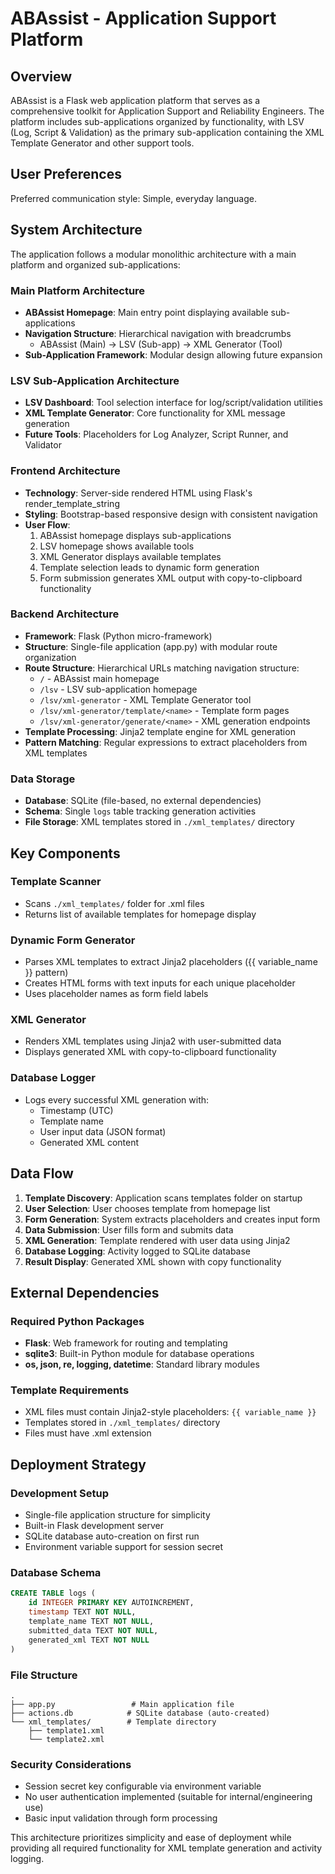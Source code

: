 # ABAssist - Application Support Platform

## Overview

ABAssist is a Flask web application platform that serves as a comprehensive toolkit for Application Support and Reliability Engineers. The platform includes sub-applications organized by functionality, with LSV (Log, Script & Validation) as the primary sub-application containing the XML Template Generator and other support tools.

## User Preferences

Preferred communication style: Simple, everyday language.

## System Architecture

The application follows a modular monolithic architecture with a main platform and organized sub-applications:

### Main Platform Architecture
- **ABAssist Homepage**: Main entry point displaying available sub-applications
- **Navigation Structure**: Hierarchical navigation with breadcrumbs
  - ABAssist (Main) → LSV (Sub-app) → XML Generator (Tool)
- **Sub-Application Framework**: Modular design allowing future expansion

### LSV Sub-Application Architecture
- **LSV Dashboard**: Tool selection interface for log/script/validation utilities
- **XML Template Generator**: Core functionality for XML message generation
- **Future Tools**: Placeholders for Log Analyzer, Script Runner, and Validator

### Frontend Architecture
- **Technology**: Server-side rendered HTML using Flask's render_template_string
- **Styling**: Bootstrap-based responsive design with consistent navigation
- **User Flow**: 
  1. ABAssist homepage displays sub-applications
  2. LSV homepage shows available tools
  3. XML Generator displays available templates
  4. Template selection leads to dynamic form generation
  5. Form submission generates XML output with copy-to-clipboard functionality

### Backend Architecture
- **Framework**: Flask (Python micro-framework)
- **Structure**: Single-file application (app.py) with modular route organization
- **Route Structure**: Hierarchical URLs matching navigation structure:
  - `/` - ABAssist main homepage
  - `/lsv` - LSV sub-application homepage  
  - `/lsv/xml-generator` - XML Template Generator tool
  - `/lsv/xml-generator/template/<name>` - Template form pages
  - `/lsv/xml-generator/generate/<name>` - XML generation endpoints
- **Template Processing**: Jinja2 template engine for XML generation
- **Pattern Matching**: Regular expressions to extract placeholders from XML templates

### Data Storage
- **Database**: SQLite (file-based, no external dependencies)
- **Schema**: Single `logs` table tracking generation activities
- **File Storage**: XML templates stored in `./xml_templates/` directory

## Key Components

### Template Scanner
- Scans `./xml_templates/` folder for .xml files
- Returns list of available templates for homepage display

### Dynamic Form Generator
- Parses XML templates to extract Jinja2 placeholders ({{ variable_name }} pattern)
- Creates HTML forms with text inputs for each unique placeholder
- Uses placeholder names as form field labels

### XML Generator
- Renders XML templates using Jinja2 with user-submitted data
- Displays generated XML with copy-to-clipboard functionality

### Database Logger
- Logs every successful XML generation with:
  - Timestamp (UTC)
  - Template name
  - User input data (JSON format)
  - Generated XML content

## Data Flow

1. **Template Discovery**: Application scans templates folder on startup
2. **User Selection**: User chooses template from homepage list
3. **Form Generation**: System extracts placeholders and creates input form
4. **Data Submission**: User fills form and submits data
5. **XML Generation**: Template rendered with user data using Jinja2
6. **Database Logging**: Activity logged to SQLite database
7. **Result Display**: Generated XML shown with copy functionality

## External Dependencies

### Required Python Packages
- **Flask**: Web framework for routing and templating
- **sqlite3**: Built-in Python module for database operations
- **os, json, re, logging, datetime**: Standard library modules

### Template Requirements
- XML files must contain Jinja2-style placeholders: `{{ variable_name }}`
- Templates stored in `./xml_templates/` directory
- Files must have .xml extension

## Deployment Strategy

### Development Setup
- Single-file application structure for simplicity
- Built-in Flask development server
- SQLite database auto-creation on first run
- Environment variable support for session secret

### Database Schema
```sql
CREATE TABLE logs (
    id INTEGER PRIMARY KEY AUTOINCREMENT,
    timestamp TEXT NOT NULL,
    template_name TEXT NOT NULL,
    submitted_data TEXT NOT NULL,
    generated_xml TEXT NOT NULL
)
```

### File Structure
```
.
├── app.py                 # Main application file
├── actions.db            # SQLite database (auto-created)
└── xml_templates/        # Template directory
    ├── template1.xml
    └── template2.xml
```

### Security Considerations
- Session secret key configurable via environment variable
- No user authentication implemented (suitable for internal/engineering use)
- Basic input validation through form processing

This architecture prioritizes simplicity and ease of deployment while providing all required functionality for XML template generation and activity logging.